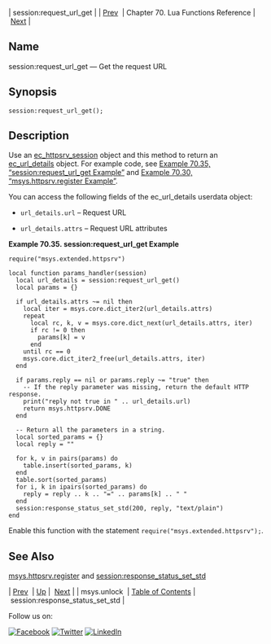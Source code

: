 | session:request_url_get |
| [Prev](lua.ref.msys.unlock.php)  | Chapter 70. Lua Functions Reference |  [Next](lua.ref.session_response_status_set_std.php) |

<a name="lua.ref.session_request_url_get"></a>
## Name

session:request_url_get — Get the request URL

<a name="idp16453632"></a>
## Synopsis

`session:request_url_get();`

<a name="idp16455392"></a>
## Description

Use an [ec_httpsrv_session](https://support.messagesystems.com/docs/web-c-api/structs.ec_httpsrv_session.php) object and this method to return an [ec_url_details](https://support.messagesystems.com/docs/web-c-api/structs.ec_url_details.php) object. For example code, see [Example 70.35, “session:request_url_get Example”](lua.ref.session_request_url_get.php#lua.ref.session_request_url_get.example "Example 70.35. session:request_url_get Example") and [Example 70.30, “msys.httpsrv.register Example”](lua.ref.msys.httpsrv.register.php#lua.ref.msys.httpsrv.register.example "Example 70.30. msys.httpsrv.register Example").

You can access the following fields of the ec_url_details userdata object:

*   `url_details.url` – Request URL

*   `url_details.attrs` – Request URL attributes

<a name="lua.ref.session_request_url_get.example"></a>

**Example 70.35. session:request_url_get Example**

```
require("msys.extended.httpsrv")

local function params_handler(session)
  local url_details = session:request_url_get()
  local params = {}

  if url_details.attrs ~= nil then
    local iter = msys.core.dict_iter2(url_details.attrs)
    repeat
      local rc, k, v = msys.core.dict_next(url_details.attrs, iter)
      if rc != 0 then
        params[k] = v
      end
    until rc == 0
    msys.core.dict_iter2_free(url_details.attrs, iter)
  end

  if params.reply == nil or params.reply ~= "true" then
    -- If the reply parameter was missing, return the default HTTP response.
    print("reply not true in " .. url_details.url)
    return msys.httpsrv.DONE
  end

  -- Return all the parameters in a string.
  local sorted_params = {}
  local reply = ""

  for k, v in pairs(params) do
    table.insert(sorted_params, k)
  end
  table.sort(sorted_params)
  for i, k in ipairs(sorted_params) do
    reply = reply .. k .. "=" .. params[k] .. " "
  end
  session:response_status_set_std(200, reply, "text/plain")
end
```

Enable this function with the statement `require("msys.extended.httpsrv");`.

<a name="idp16467504"></a>
## See Also

[msys.httpsrv.register](lua.ref.msys.httpsrv.register.php "msys.httpsrv.register") and [session:response_status_set_std](lua.ref.session_response_status_set_std.php "session:response_status_set_std")

| [Prev](lua.ref.msys.unlock.php)  | [Up](lua.function.details.php) |  [Next](lua.ref.session_response_status_set_std.php) |
| msys.unlock  | [Table of Contents](index.php) |  session:response_status_set_std |

Follow us on:

[![Facebook](https://support.messagesystems.com/images/icon-facebook.png)](http://www.facebook.com/messagesystems) [![Twitter](https://support.messagesystems.com/images/icon-twitter.png)](http://twitter.com/#!/MessageSystems) [![LinkedIn](https://support.messagesystems.com/images/icon-linkedin.png)](http://www.linkedin.com/company/message-systems)